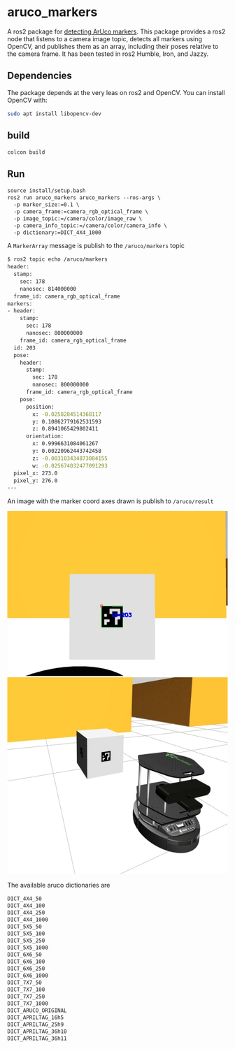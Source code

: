 # aruco_markers

A ros2 package for [detecting ArUco markers](https://docs.opencv.org/4.x/d5/dae/tutorial_aruco_detection.html). 
This package provides a ros2 node that listens to a camera image topic, detects all markers using OpenCV, and publishes them as an array, including their poses relative to the camera frame.
It has been tested in ros2 Humble, Iron, and Jazzy.

## Dependencies

The package depends at the very leas on ros2 and OpenCV. You can install OpenCV with:

```bash
sudo apt install libopencv-dev
```

## build

```
colcon build
```

## Run

```
source install/setup.bash
ros2 run aruco_markers aruco_markers --ros-args \
  -p marker_size:=0.1 \
  -p camera_frame:=camera_rgb_optical_frame \
  -p image_topic:=/camera/color/image_raw \
  -p camera_info_topic:=/camera/color/camera_info \
  -p dictionary:=DICT_4X4_1000
```

A `MarkerArray` message is publish to the `/aruco/markers` topic

```bash
$ ros2 topic echo /aruco/markers
header:
  stamp:
    sec: 178
    nanosec: 814000000
  frame_id: camera_rgb_optical_frame
markers:
- header:
    stamp:
      sec: 178
      nanosec: 800000000
    frame_id: camera_rgb_optical_frame
  id: 203
  pose:
    header:
      stamp:
        sec: 178
        nanosec: 800000000
      frame_id: camera_rgb_optical_frame
    pose:
      position:
        x: -0.0258284514368117
        y: 0.10862779162531593
        z: 0.8941065429802411
      orientation:
        x: 0.9996631084061267
        y: 0.00220962443742458
        z: -0.003103434873084155
        w: -0.025674032477091293
  pixel_x: 273.0
  pixel_y: 276.0
---
```

An image with the marker coord axes drawn is publish to `/aruco/result`

![Example](static/frame0000.jpg)
![Example](static/screenshot.jpg)

The available aruco dictionaries are

```
DICT_4X4_50
DICT_4X4_100
DICT_4X4_250
DICT_4X4_1000
DICT_5X5_50
DICT_5X5_100
DICT_5X5_250
DICT_5X5_1000
DICT_6X6_50
DICT_6X6_100
DICT_6X6_250
DICT_6X6_1000
DICT_7X7_50
DICT_7X7_100
DICT_7X7_250
DICT_7X7_1000
DICT_ARUCO_ORIGINAL
DICT_APRILTAG_16h5
DICT_APRILTAG_25h9
DICT_APRILTAG_36h10
DICT_APRILTAG_36h11 
```